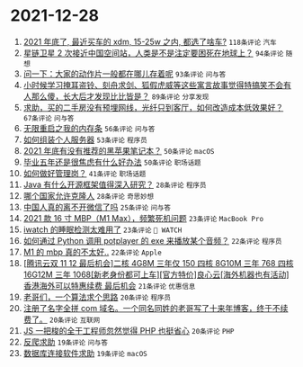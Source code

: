 # 2021-12-28

1. [2021 年底了, 最近买车的 xdm, 15-25w 之内, 都选了啥车?](https://www.v2ex.com/t/824851) `118条评论` `汽车`
1. [星链卫星 2 次接近中国空间站，人类是不是注定要困死在地球上？](https://www.v2ex.com/t/824809) `94条评论` `随想`
1. [问一下：大家的动作片一般都在哪儿存着呢](https://www.v2ex.com/t/824823) `93条评论` `问与答`
1. [小时候学习掩耳盗铃、刻舟求剑、狐假虎威等这些寓言故事觉得特搞笑不会有人那么傻，长大后才发现比比皆是？](https://www.v2ex.com/t/824769) `89条评论` `分享发现`
1. [求助，买的二手房没有预埋网线，光纤只到客厅，如何改造成本低效果好？](https://www.v2ex.com/t/824790) `67条评论` `问与答`
1. [无限重启之我的内存条](https://www.v2ex.com/t/824774) `56条评论` `问与答`
1. [如何组装个人服务器](https://www.v2ex.com/t/824888) `53条评论` `程序员`
1. [2021 年底有没有推荐的黑苹果笔记本？](https://www.v2ex.com/t/824777) `50条评论` `macOS`
1. [毕业五年还是很焦虑有什么好办法](https://www.v2ex.com/t/824812) `50条评论` `职场话题`
1. [如何做好管理岗？](https://www.v2ex.com/t/824821) `41条评论` `职场话题`
1. [Java 有什么开源框架值得深入研究？](https://www.v2ex.com/t/824907) `28条评论` `程序员`
1. [哪个国家允许克隆人](https://www.v2ex.com/t/824901) `28条评论` `奇思妙想`
1. [中国人真的离不开微信了吗](https://www.v2ex.com/t/824804) `25条评论` `问与答`
1. [2021 款 16 寸 MBP（M1 Max），频繁死机问题](https://www.v2ex.com/t/824882) `23条评论` `MacBook Pro`
1. [iwatch 的睡眠检测太难用了](https://www.v2ex.com/t/824861) `23条评论` ` WATCH`
1. [如何通过 Python 调用 potplayer 的 exe 来播放某个音频？](https://www.v2ex.com/t/824889) `22条评论` `程序员`
1. [M1 的 mbp 真的不太好..](https://www.v2ex.com/t/824880) `22条评论` `Apple`
1. [[腾讯云双 11 12 最后机会]二核 4G8M 三年仅 150 四核 8G10M 三年 768 四核 16G12M 三年 1068[新老身份都可上车][官方特价]良心云[海外机器也有活动]香港海外可以特惠续费 最后机会](https://www.v2ex.com/t/824780) `21条评论` `优惠信息`
1. [老哥们，一个算法求个思路](https://www.v2ex.com/t/824934) `20条评论` `程序员`
1. [注册了名字全拼 com 域名。一个同名同姓的老哥写了十来年博客，终于不续费了。](https://www.v2ex.com/t/824926) `20条评论` `互联网`
1. [JS 一把梭的全干工程师忽然觉得 PHP 也挺省心](https://www.v2ex.com/t/824906) `20条评论` `PHP`
1. [反爬求助](https://www.v2ex.com/t/824895) `19条评论` `问与答`
1. [数据库连接软件求助](https://www.v2ex.com/t/824862) `19条评论` `macOS`
